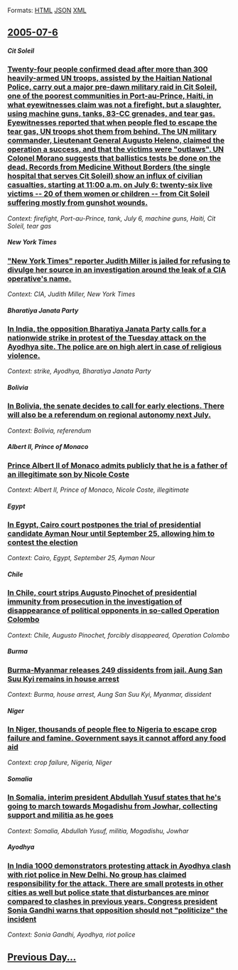 
Formats: [HTML](2005/07/6/index.html)  [JSON](2005/07/6/index.json)  [XML](2005/07/6/index.xml)  

## [2005-07-6](/news/2005/07/6/index.md)

##### Cit Soleil
### [ Twenty-four people confirmed dead after more than 300 heavily-armed UN troops, assisted by the Haitian National Police, carry out a major pre-dawn military raid in Cit Soleil, one of the poorest communities in Port-au-Prince, Haiti, in what eyewitnesses claim was not a firefight, but a slaughter, using machine guns, tanks, 83-CC grenades, and tear gas. Eyewitnesses reported that when people fled to escape the tear gas, UN troops shot them from behind. The UN military commander, Lieutenant General Augusto Heleno, claimed the operation a success, and that the victims were "outlaws". UN Colonel Morano suggests that ballistics tests be done on the dead. Records from Medicine Without Borders (the single hospital that serves Cit Soleil) show an influx of civilian casualties, starting at 11:00 a.m. on July 6: twenty-six live victims -- 20 of them women or children -- from Cit Soleil suffering mostly from gunshot wounds. ](/news/2005/07/6/twenty-four-people-confirmed-dead-after-more-than-300-heavily-armed-un-troops-assisted-by-the-haitian-national-police-carry-out-a-major-p.md)
_Context: firefight, Port-au-Prince, tank, July 6, machine guns, Haiti, Cit Soleil, tear gas_

##### New York Times
### [ "New York Times" reporter Judith Miller is jailed for refusing to divulge her source in an investigation around the leak of a CIA operative's name. ](/news/2005/07/6/new-york-times-reporter-judith-miller-is-jailed-for-refusing-to-divulge-her-source-in-an-investigation-around-the-leak-of-a-cia-operative.md)
_Context: CIA, Judith Miller, New York Times_

##### Bharatiya Janata Party
### [ In India, the opposition Bharatiya Janata Party calls for a nationwide strike in protest of the Tuesday attack on the Ayodhya site. The police are on high alert in case of religious violence. ](/news/2005/07/6/in-india-the-opposition-bharatiya-janata-party-calls-for-a-nationwide-strike-in-protest-of-the-tuesday-attack-on-the-ayodhya-site-the-pol.md)
_Context: strike, Ayodhya, Bharatiya Janata Party_

##### Bolivia
### [ In Bolivia, the senate decides to call for early elections. There will also be a referendum on regional autonomy next July. ](/news/2005/07/6/in-bolivia-the-senate-decides-to-call-for-early-elections-there-will-also-be-a-referendum-on-regional-autonomy-next-july.md)
_Context: Bolivia, referendum_

##### Albert II, Prince of Monaco
### [ Prince Albert II of Monaco admits publicly that he is a father of an illegitimate son by Nicole Coste ](/news/2005/07/6/prince-albert-ii-of-monaco-admits-publicly-that-he-is-a-father-of-an-illegitimate-son-by-nicole-coste.md)
_Context: Albert II, Prince of Monaco, Nicole Coste, illegitimate_

##### Egypt
### [ In Egypt, Cairo court postpones the trial of presidential candidate Ayman Nour until September 25, allowing him to contest the election ](/news/2005/07/6/in-egypt-cairo-court-postpones-the-trial-of-presidential-candidate-ayman-nour-until-september-25-allowing-him-to-contest-the-election.md)
_Context: Cairo, Egypt, September 25, Ayman Nour_

##### Chile
### [ In Chile, court strips Augusto Pinochet of presidential immunity from prosecution in the investigation of disappearance of political opponents in so-called Operation Colombo ](/news/2005/07/6/in-chile-court-strips-augusto-pinochet-of-presidential-immunity-from-prosecution-in-the-investigation-of-disappearance-of-political-oppone.md)
_Context: Chile, Augusto Pinochet, forcibly disappeared, Operation Colombo_

##### Burma
### [ Burma-Myanmar releases 249 dissidents from jail. Aung San Suu Kyi remains in house arrest ](/news/2005/07/6/burma-myanmar-releases-249-dissidents-from-jail-aung-san-suu-kyi-remains-in-house-arrest.md)
_Context: Burma, house arrest, Aung San Suu Kyi, Myanmar, dissident_

##### Niger
### [ In Niger, thousands of people flee to Nigeria to escape crop failure and famine. Government says it cannot afford any food aid ](/news/2005/07/6/in-niger-thousands-of-people-flee-to-nigeria-to-escape-crop-failure-and-famine-government-says-it-cannot-afford-any-food-aid.md)
_Context: crop failure, Nigeria, Niger_

##### Somalia
### [ In Somalia, interim president Abdullah Yusuf states that he's going to march towards Mogadishu from Jowhar, collecting support and militia as he goes ](/news/2005/07/6/in-somalia-interim-president-abdullah-yusuf-states-that-he-s-going-to-march-towards-mogadishu-from-jowhar-collecting-support-and-militia.md)
_Context: Somalia, Abdullah Yusuf, militia, Mogadishu, Jowhar_

##### Ayodhya
### [ In India 1000 demonstrators protesting attack in Ayodhya clash with riot police in New Delhi. No group has claimed responsibility for the attack. There are small protests in other cities as well but police state that disturbances are minor compared to clashes in previous years. Congress president Sonia Gandhi warns that opposition should not "politicize" the incident ](/news/2005/07/6/in-india-1000-demonstrators-protesting-attack-in-ayodhya-clash-with-riot-police-in-new-delhi-no-group-has-claimed-responsibility-for-the-a.md)
_Context: Sonia Gandhi, Ayodhya, riot police_

## [Previous Day...](/news/2005/07/5/index.md)

